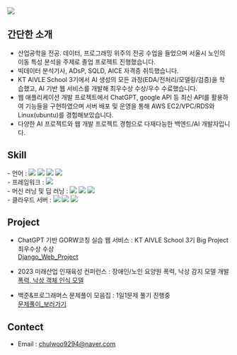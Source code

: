 <img src="https://capsule-render.vercel.app/api?type=waving&color=gradient&height=200&section=header&text=Welcome%20%to%20%KCW's_GitHub!&fontSize=50&animation=fadeIn&fontAlignY=40&fontColor=#FFFFFF" />

## 간단한 소개

- 산업공학을 전공. 데이터, 프로그래밍 위주의 전공 수업을 들었으며 서울시 노인의 이동 특성 분석을 주제로 졸업 프로젝트 진행했습니다.
- 빅데이터 분석기사, ADsP, SQLD, AICE 자격증 취득했습니다.
- KT AIVLE School 3기에서 AI 생성의 모든 과정(EDA/전처리/모델링/검증)을 학습했고, AI 기반 웹 서비스를 개발해 최우수상 수상/우수 수료했습니다.
- 웹 애플리케이션 개발 프로젝트에서 ChatGPT, google API 등 최신 API를 활용하여 기능들을 구현하였으며 서버 배포 및 운영을 통해 AWS EC2/VPC/RDS와 Linux(ubuntu)를 경험해보았습니다.
- 다양한 AI 프로젝트와 웹 개발 프로젝트 경험으로 다재다능한 백엔드/AI 개발자입니다.
  
## Skill  

<div>- 언어 :  
  	<img src="https://img.shields.io/badge/Python-3776AB?style=flat&logo=Python&logoColor=white" />
	<img src="https://img.shields.io/badge/HTML5-E34F26?style=flat&logo=HTML5&logoColor=white" />
  	<img src="https://img.shields.io/badge/JavaScript-F7DF1E?style=flat&logo=JavaScript&logoColor=white" />
  	<img src="https://img.shields.io/badge/CSS3-1572B6?style=flat&logo=CSS3&logoColor=white" />
</div>
<div>- 프레임워크 :  
	<img src="https://img.shields.io/badge/Django-902e20?style=flat&logo=Django&logoColor=white" />
</div>
<div>- 머신 러닝 및 딥 러닝 :  
	<img src="https://img.shields.io/badge/TensorFlow-FF6F00?Fstyle=flat&logo=TensorFlow&logoColor=white" />
  	<img src="https://img.shields.io/badge/Keras-D00000?style=flat&logo=Keras&logoColor=white">
  	<img src="https://img.shields.io/badge/scikitlearn-F7931E?style=flat&logo=scikitlearn&logoColor=white" />
</div>
<div>- 클라우드 서버 :  
	<img src="https://img.shields.io/badge/AWS-232f3e?Fstyle=flat&logo=amazonaws&logoColor=white" />
  	<img src="https://img.shields.io/badge/Amazon_EC2-FF9900?style=flat&logo=amazonec2&logoColor=white" />
  	<img src="https://img.shields.io/badge/Amazon_VPC-E73D2f?style=flat&logo=VPC&logoColor=white" />
</div>

## Project
    
- ChatGPT 기반 GORW코칭 실습 웹 서비스 : KT AIVLE School 3기 Big Project 최우수상 수상  
  [Django_Web_Project](https://github.com/KCW9294/web-application-project.git)  
    
- 2023 미래산업 인재육성 컨퍼런스 : 장애인/노인 요양원 폭력, 낙상 감지 모델 개발             
  [폭력, 낙상 객체 인식 모델](https://github.com/KCW9294/Object-detection-model.git)    
      
- 백준&프로그래머스 문제풀이 모음집 : 1일1문제 풀기 진행중              
  [문제풀이_보러가기](https://github.com/KCW9294/Algorithm.git)    

  
## Contect  

- Email : chulwoo9294@naver.com  
